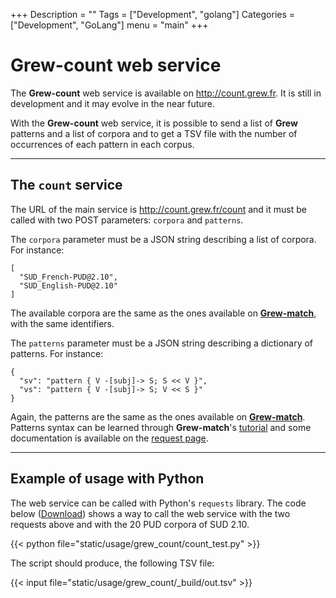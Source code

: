 +++
Description = ""
Tags = ["Development", "golang"]
Categories = ["Development", "GoLang"]
menu = "main"
+++

# Grew-count web service

The **Grew-count** web service is available on http://count.grew.fr.
It is still in development and it may evolve in the near future.

With the **Grew-count** web service, it is possible to send a list of **Grew** patterns and a list of corpora and to get a TSV file with the number of occurrences of each pattern in each corpus.

---

## The `count` service

The URL of the main service is http://count.grew.fr/count and it must be called with two POST parameters: `corpora` and `patterns`.

The `corpora` parameter must be a JSON string describing a list of corpora. For instance:

```json_alt
[
  "SUD_French-PUD@2.10",
  "SUD_English-PUD@2.10"
]
```

The available corpora are the same as the ones available on **[Grew-match](http://match.grew.fr)**, with the same identifiers.

The `patterns` parameter must be a JSON string describing a dictionary of patterns. For instance:

```json_alt
{
  "sv": "pattern { V -[subj]-> S; S << V }",
  "vs": "pattern { V -[subj]-> S; V << S }"
}
```

Again, the patterns are the same as the ones available on **[Grew-match](http://match.grew.fr)**.
Patterns syntax can be learned through **Grew-match**'s [tutorial](http://match.grew.fr?tutorial=yes) and some documentation is available on the [request page](../../doc/request).

---

## Example of usage with Python

The web service can be called with Python's `requests` library.
The code below ([Download](count_test.py)) shows a way to call the web service with the two requests above and with the 20 PUD corpora of SUD 2.10.

{{< python file="static/usage/grew_count/count_test.py" >}}

The script should produce, the following TSV file:

{{< input file="static/usage/grew_count/_build/out.tsv" >}}
